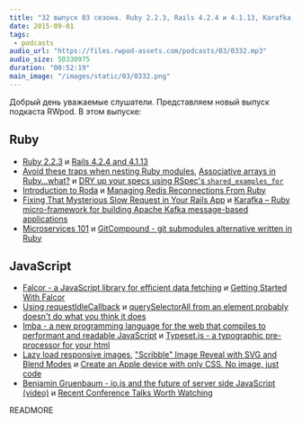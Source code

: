 ```yaml
---
title: "32 выпуск 03 сезона. Ruby 2.2.3, Rails 4.2.4 и 4.1.13, Karafka, Falcor, requestIdleCallback, Imba, Type­set.js и прочее"
date: 2015-09-01
tags:
 - podcasts
audio_url: "https://files.rwpod-assets.com/podcasts/03/0332.mp3"
audio_size: 50330975
duration: "00:52:19"
main_image: "/images/static/03/0332.png"
---
```


Добрый день уважаемые слушатели. Представляем новый выпуск подкаста RWpod. В этом выпуске:

## Ruby

 - [Ruby 2.2.3](https://www.ruby-lang.org/en/news/2015/08/18/ruby-2-2-3-released/) и [Rails 4.2.4 and 4.1.13](http://weblog.rubyonrails.org/2015/8/24/Rails-4-2-4-and-4-1-13-have-been-released/)
 - [Avoid these traps when nesting Ruby modules](http://blog.honeybadger.io/avoid-these-traps-when-nesting-ruby-modules/), [Associative arrays in Ruby…what?](http://blog.honeybadger.io/associative-arrays-in-ruby-what/) и [DRY up your specs using RSpec's `shared_examples_for`](https://niallburkley.com/blog/rspecs-shared_examples_for/)
 - [Introduction to Roda](http://twin.github.io/introduction-to-roda/) и [Managing Redis Reconnections From Ruby](http://sorentwo.com/2015/08/25/managing-redis-reconnections-from-ruby.html)
 - [Fixing That Mysterious Slow Request in Your Rails App](http://blog.skylight.io/fixing-the-mysterious-slow-request/) и [Karafka – Ruby micro-framework for building Apache Kafka message-based applications](http://dev.mensfeld.pl/2015/08/karafka-ruby-micro-framework-for-building-apache-kafka-message-based-applications/)
 - [Microservices 101](http://bits.citrusbyte.com/microservices/) и [GitCompound - git submodules alternative written in Ruby](https://github.com/grzesiek/git_compound)

## JavaScript

 - [Falcor - a JavaScript library for efficient data fetching](http://netflix.github.io/falcor/) и [Getting Started With Falcor](https://auth0.com/blog/2015/08/28/getting-started-with-falcor/)
 - [Using requestIdleCallback](https://developers.google.com/web/updates/2015/08/27/using-requestidlecallback) и [querySelectorAll from an element probably doesn't do what you think it does](https://www.lvh.io/posts/queryselectorall-from-an-element-probably-doesnt-do-what-you-think-it-does.html)
 - [Imba - a new programming language for the web that compiles to performant and readable JavaScript](http://imba.io/) и [Type­set.js - a ty­po­graphic pre-proces­sor for your html](https://blot.im/typeset/)
 - [Lazy load responsive images](http://ivopetkov.com/b/lazy-load-responsive-images/), ["Scribble" Image Reveal with SVG and Blend Modes](http://thenewcode.com/1062/Scribble-Image-Reveal-with-SVG-and-Blend-Modes) и [Create an Apple device with only CSS. No image, just code](http://purecssapple.com/)
 - [Benjamin Gruenbaum - io.js and the future of server side JavaScript (video)](https://www.youtube.com/watch?v=LGpmUyFnyuQ) и [Recent Conference Talks Worth Watching](https://css-tricks.com/recent-conference-talks-worth-watching/)

READMORE

